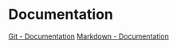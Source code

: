 # Documentation
[Git - Documentation](https://git-scm.com/doc)
[Markdown - Documentation](https://guides.github.com/features/mastering-markdown)
&nbsp;